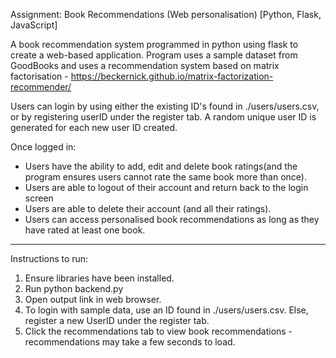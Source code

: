 Assignment: Book Recommendations (Web personalisation) [Python, Flask, JavaScript]

A book recommendation system programmed in python using flask to create a web-based application.
Program uses a sample dataset from GoodBooks and uses a recommendation system based on matrix factorisation - https://beckernick.github.io/matrix-factorization-recommender/

Users can login by using either the existing ID's found in ./users/users.csv, or by registering userID under the register tab.
A random unique user ID is generated for each new user ID created.

Once logged in:
- Users have the ability to add, edit and delete book ratings(and the program ensures users cannot rate the same book more than once).
- Users are able to logout of their account and return back to the login screen
- Users are able to delete their account (and all their ratings).
- Users can access personalised book recommendations as long as they have rated at least one book.

------------------------------------------

Instructions to run:

1. Ensure libraries have been installed.
2. Run python backend.py
3. Open output link in web browser.
4. To login with sample data, use an ID found in ./users/users.csv. Else, register a new UserID under the register tab.
5. Click the recommendations tab to view book recommendations - recommendations may take a few seconds to load.

